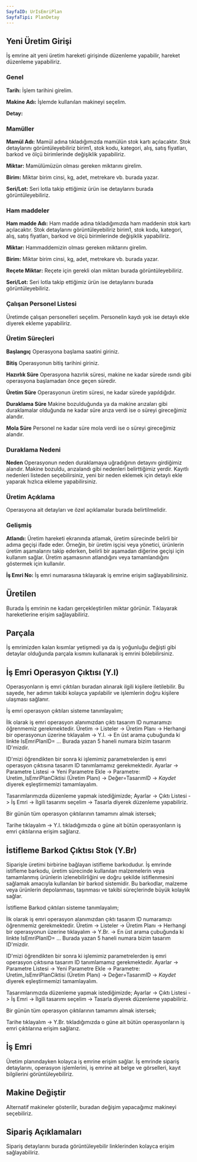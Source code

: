 ```yaml
---
SayfaID: UrIsEmriPlan
SayfaTipi: PlanDetay
---
```


## Yeni Üretim Girişi

İş emrine ait yeni üretim hareketi girişinde düzenleme yapabilir, hareket düzenleme yapabiliriz.

### Genel

**Tarih:** İşlem tarihini girelim.

**Makine Adı:** İşlemde kullanılan makineyi seçelim.

**Detay:**

### Mamüller

**Mamül Adı:** Mamül adına tıkladığımızda mamülün stok kartı açılacaktır. 
	Stok detaylarını görüntüleyebiliriz birim1, stok kodu, kategori, alış, satış fiyatları, barkod ve ölçü birimlerinde değişiklik yapabiliriz.

**Miktar:** Mamülümüzün olması gereken miktarını girelim. 

**Birim:** Miktar birim cinsi, kg, adet, metrekare vb. burada yazar.

**Seri/Lot:** Seri lotla takip ettiğimiz ürün ise detaylarını burada görüntüleyebiliriz.

### Ham maddeler

**Ham madde Adı:** Ham madde adına tıkladığımızda ham maddenin stok kartı açılacaktır. 
	Stok detaylarını görüntüleyebiliriz birim1, stok kodu, kategori, alış, satış fiyatları, barkod ve ölçü birimlerinde değişiklik yapabiliriz.

**Miktar:** Hammaddemizin olması gereken miktarını girelim. 

**Birim:** Miktar birim cinsi, kg, adet, metrekare vb. burada yazar.

**Reçete Miktar:** Reçete için gerekli olan miktarı burada görüntüleyebiliriz.

**Seri/Lot:** Seri lotla takip ettiğimiz ürün ise detaylarını burada görüntüleyebiliriz.

### Çalışan Personel Listesi

Üretimde çalışan personelleri seçelim. Personelin kaydı yok ise detaylı ekle diyerek ekleme yapabiliriz.

### Üretim Süreçleri

**Başlangıç** Operasyona başlama saatini giriniz.

**Bitiş** Operasyonun bitiş tarihini giriniz.

**Hazırlık Süre** Operasyona hazırlık süresi, makine ne kadar sürede ısındı gibi operasyona başlamadan önce geçen süredir.

**Üretim Süre** Operasyonun üretim süresi, ne kadar sürede yapıldığıdır.

**Duraklama Süre** Makine bozulduğunda ya da makine arızaları gibi duraklamalar olduğunda ne kadar süre arıza verdi ise o süreyi gireceğimiz alandır.

**Mola Süre** Personel ne kadar süre mola verdi ise o süreyi gireceğimiz alandır. 


### Duraklama Nedeni

**Neden** Operasyonun neden duraklamaya uğradığının detayını girdiğimiz alandır. Makine bozuldu, arızalandı gibi nedenleri belirttiğimiz yerdir. 
Kayıtlı nedenleri listeden seçebilirsiniz, yeni bir neden eklemek için detaylı ekle yaparak hızlıca ekleme yapabilirsiniz.

### Üretim Açıklama

Operasyona ait detayları ve özel açıklamalar burada belirtilmelidir.

### Gelişmiş

**Atlandı:** Üretim hareketi ekranında atlamak, üretim sürecinde belirli bir adıma geçişi ifade eder. 
	Örneğin, bir üretim işçisi veya yönetici, ürünlerin üretim aşamalarını takip ederken, belirli bir aşamadan diğerine geçişi için kullanım sağlar.
	Üretim aşamasının atlandığını veya tamamlandığını göstermek için kullanılır.

**İş Emri No:** İş emri numarasına tıklayarak iş emrine erişim sağlayabilirsiniz.

## Üretilen 

Burada İş emrinin ne kadarı gerçekleştirilen miktar görünür. Tıklayarak hareketlerine erişim sağlayabiliriz.

## Parçala

İş emrimizden kalan kısımlar yetişmedi ya da iş yoğunluğu değişti gibi detaylar olduğunda parçala kısmını kullanarak iş emrini bölebilirsiniz.

## İş Emri Operasyon Çıktısı (Y.I)

Operasyonların iş emri çıktıları buradan alınarak ilgili kişilere iletilebilir. Bu sayede, her adımın takibi kolayca yapılabilir ve işlemlerin doğru kişilere ulaşması sağlanır.

İş emri operasyon çıktıları sisteme tanımlayalım;

İlk olarak iş emri operasyon alanımızdan çıktı tasarım ID numaramızı öğrenmemiz gerekmektedir.
Üretim -> Listeler -> Üretim Planı -> Herhangi bir operasyonun üzerine tıklayalım -> Y.I. -> En üst arama çubuğunda ki linkte IsEmriPlanID= ... Burada yazan 5 haneli numara bizim tasarım ID'mizdir.

ID'mizi öğrendikten bir sonra ki işlemimiz parametrelerden iş emri operasyon çıktısına tasarım ID tanımlamamız gerekmektedir.
Ayarlar -> Parametre Listesi -> Yeni Parametre Ekle -> Parametre: Uretim_IsEmriPlanCiktisi (Üretim Planı) -> Değer=TasarımID -> *Kaydet* diyerek eşleştirmemizi tamamlayalım.

Tasarımlarımızda düzenleme yapmak istediğimizde;
Ayarlar -> Çıktı Listesi -> İş Emri -> İlgili tasarımı seçelim -> Tasarla diyerek düzenleme yapabiliriz.

Bir günün tüm operasyon çıktılarının tamamını almak istersek;

Tarihe tıklayalım -> Y.I. tıkladığımızda o güne ait bütün operasyonların iş emri çıktılarına erişim sağlarız.

## İstifleme Barkod Çıktısı Stok (Y.Br)

Siparişle üretimi birbirine bağlayan istifleme barkodudur.
İş emrinde istifleme barkodu, üretim sürecinde kullanılan malzemelerin veya tamamlanmış ürünlerin izlenebilirliğini ve doğru şekilde istiflenmesini sağlamak amacıyla kullanılan bir barkod sistemidir. 
Bu barkodlar, malzeme veya ürünlerin depolanması, taşınması ve takibi süreçlerinde büyük kolaylık sağlar.

İstifleme Barkod çıktıları sisteme tanımlayalım;

İlk olarak iş emri operasyon alanımızdan çıktı tasarım ID numaramızı öğrenmemiz gerekmektedir.
Üretim -> Listeler -> Üretim Planı -> Herhangi bir operasyonun üzerine tıklayalım -> Y.Br. -> En üst arama çubuğunda ki linkte IsEmriPlanID= ... Burada yazan 5 haneli numara bizim tasarım ID'mizdir.

ID'mizi öğrendikten bir sonra ki işlemimiz parametrelerden iş emri operasyon çıktısına tasarım ID tanımlamamız gerekmektedir.
Ayarlar -> Parametre Listesi -> Yeni Parametre Ekle -> Parametre: Uretim_IsEmriPlanCiktisi (Üretim Planı) -> Değer=TasarımID -> *Kaydet* diyerek eşleştirmemizi tamamlayalım.

Tasarımlarımızda düzenleme yapmak istediğimizde;
Ayarlar -> Çıktı Listesi -> İş Emri -> İlgili tasarımı seçelim -> Tasarla diyerek düzenleme yapabiliriz.

Bir günün tüm operasyon çıktılarının tamamını almak istersek;

Tarihe tıklayalım -> Y.Br. tıkladığımızda o güne ait bütün operasyonların iş emri çıktılarına erişim sağlarız.

## İş Emri

Üretim planındayken kolayca iş emrine erişim sağlar. 
İş emrinde sipariş detaylarını, operasyon işlemlerini, iş emrine ait belge ve görselleri, kayıt bilgilerini görüntüleyebiliriz.

## Makine Değiştir

Alternatif makineler gösterilir, buradan değişim yapacağımız makineyi seçebiliriz.

## Sipariş Açıklamaları

Sipariş detaylarını burada görüntüleyebilir linklerinden kolayca erişim sağlayabiliriz.
